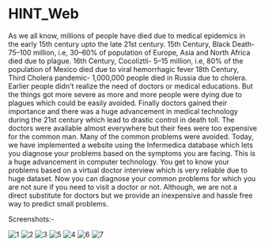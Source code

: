 # HINT_Web
As we all know, millions of people have died due to medical epidemics in the early 15th century upto the late 21st century. 
15th Century, Black Death- 75–100 million, i.e, 30–60% of population of Europe, Asia and North Africa died due to plague. 
16th Century, Cocoliztli- 5–15 million, i.e, 80% of the population of Mexico died due to viral hemorrhagic fever
18th Century, Third Cholera pandemic- 1,000,000 people died in Russia due to cholera. 
Earlier people didn't realize the need of doctors or medical educations. But the things got more severe as more and more people were dying due to plagues which could be easily avoided.
Finally doctors gained their importance and there was a huge advancement in medical technology during the 21st century which lead to drastic control in death toll. The doctors were available almost everywhere but their fees were too expensive for the common man. Many of the common problems were avoided.
Today, we have implemented a website using the Infermedica database which lets you diagnose your problems based on the symptoms you are facing. This is a huge advancement in computer technology. You get to know your problems based on a virtual doctor interview which is very reliable due to huge dataset. Now you can diagnose your common problems for which you are not sure if you need to visit a doctor or not.
Although, we are not a direct substitute for doctors but we provide an inexpensive and hassle free way to predict small problems.

Screenshots:-

![1](https://cloud.githubusercontent.com/assets/22478263/24319017/7be5b9c8-1136-11e7-8367-79abf3662a05.png)
![2](https://cloud.githubusercontent.com/assets/22478263/24319016/7be5a6d6-1136-11e7-8f50-93473f3b3582.png)
![3](https://cloud.githubusercontent.com/assets/22478263/24319014/7be55bcc-1136-11e7-89de-569558c85679.png)
![5](https://cloud.githubusercontent.com/assets/22478263/24319015/7be5774c-1136-11e7-9a47-e9d70bbd5e37.png)
![4](https://cloud.githubusercontent.com/assets/22478263/24319018/7be5d7b4-1136-11e7-8144-1816c14ee12f.png)
![6](https://cloud.githubusercontent.com/assets/22478263/24319019/7be620f2-1136-11e7-8586-a0eb0be6ef8f.png)
![7](https://cloud.githubusercontent.com/assets/22478263/24319020/7c1046ac-1136-11e7-8001-174ffeda2bc6.png)
